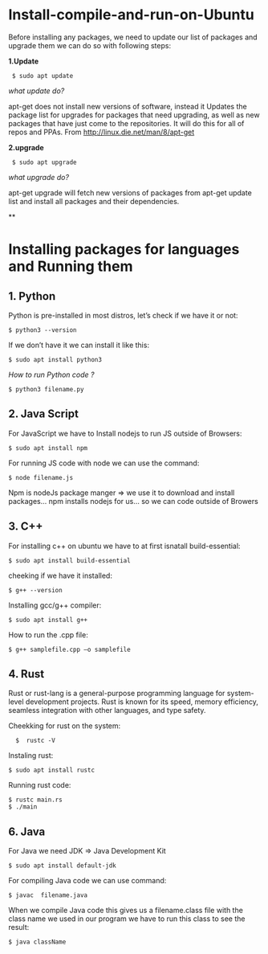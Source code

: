 # Install-compile-and-run-on-Ubuntu

Before installing any packages, we need to update our list of packages and upgrade them we can do so with following steps:

**1.Update** 

     $ sudo apt update 

*what update do?* 

apt-get does not install new versions of software, instead it
Updates the package list for upgrades for packages that need upgrading, as well as new packages that have just come to the repositories. It will do this for all of repos and PPAs. From 
http://linux.die.net/man/8/apt-get

**2.upgrade**

     $ sudo apt upgrade 

*what upgrade do?*

apt-get  upgrade will fetch new versions of packages from apt-get update list and install all packages and their dependencies.

**

# Installing packages for languages and Running them


## **1. Python**

 Python is pre-installed in most distros,  let’s check if we have it or not:

    $ python3 --version
If we don’t have it we can install it like this:

    $ sudo apt install python3

*How to run Python code ?*

    $ python3 filename.py

## **2. Java Script**
For JavaScript we have to Install nodejs to run JS outside of Browsers:

    $ sudo apt install npm
For running JS code with
node we can use the command:

    $ node filename.js

Npm is nodeJs package manger => we use it to
download and install packages… npm installs
nodejs for us… so we can code outside of Browers

## 3. C++
For installing c++ on ubuntu we have to at first isnatall build-essential:

    $ sudo apt install build-essential

cheeking if we have it installed:

    $ g++ --version

Installing gcc/g++ compiler:

    $ sudo apt install g++
How to run the .cpp file:

    $ g++ samplefile.cpp –o samplefile

 

## 4. Rust

  Rust or rust-lang is a general-purpose programming language for system-level development projects. Rust is known for its speed, memory efficiency, seamless integration with other languages, and type safety.
  
Cheekking for rust on the system:
 
      $  rustc -V

Instaling rust:

    $ sudo apt install rustc

Running rust code:

    $ rustc main.rs
    $ ./main

## **6. Java**

For Java we need JDK => Java Development Kit

    $ sudo apt install default-jdk
For compiling Java code we can use command:

    $ javac  filename.java
When we compile Java code this gives us a filename.class file with the class name we used in our program we have to run this class to see the result:

    $ java className
